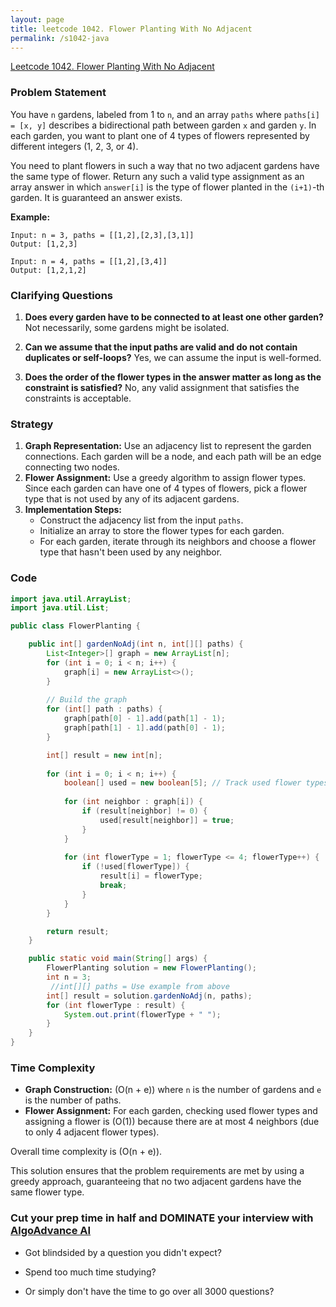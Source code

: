 ```yaml
---
layout: page
title: leetcode 1042. Flower Planting With No Adjacent
permalink: /s1042-java
---
```

[Leetcode 1042. Flower Planting With No Adjacent](https://algoadvance.github.io/algoadvance/l1042)
### Problem Statement

You have `n` gardens, labeled from 1 to `n`, and an array `paths` where `paths[i] = [x, y]` describes a bidirectional path between garden `x` and garden `y`. In each garden, you want to plant one of 4 types of flowers represented by different integers (1, 2, 3, or 4). 

You need to plant flowers in such a way that no two adjacent gardens have the same type of flower. Return any such a valid type assignment as an array answer in which `answer[i]` is the type of flower planted in the `(i+1)`-th garden. It is guaranteed an answer exists.

**Example:**

```text
Input: n = 3, paths = [[1,2],[2,3],[3,1]]
Output: [1,2,3]

Input: n = 4, paths = [[1,2],[3,4]]
Output: [1,2,1,2]
```

### Clarifying Questions

1. **Does every garden have to be connected to at least one other garden?**
   Not necessarily, some gardens might be isolated.
   
2. **Can we assume that the input paths are valid and do not contain duplicates or self-loops?**
   Yes, we can assume the input is well-formed.

3. **Does the order of the flower types in the answer matter as long as the constraint is satisfied?**
   No, any valid assignment that satisfies the constraints is acceptable.

### Strategy

1. **Graph Representation:** Use an adjacency list to represent the garden connections. Each garden will be a node, and each path will be an edge connecting two nodes.
2. **Flower Assignment:** Use a greedy algorithm to assign flower types. Since each garden can have one of 4 types of flowers, pick a flower type that is not used by any of its adjacent gardens.
3. **Implementation Steps:**
   - Construct the adjacency list from the input `paths`.
   - Initialize an array to store the flower types for each garden.
   - For each garden, iterate through its neighbors and choose a flower type that hasn't been used by any neighbor.

### Code

```java
import java.util.ArrayList;
import java.util.List;

public class FlowerPlanting {

    public int[] gardenNoAdj(int n, int[][] paths) {
        List<Integer>[] graph = new ArrayList[n];
        for (int i = 0; i < n; i++) {
            graph[i] = new ArrayList<>();
        }
        
        // Build the graph
        for (int[] path : paths) {
            graph[path[0] - 1].add(path[1] - 1);
            graph[path[1] - 1].add(path[0] - 1);
        }

        int[] result = new int[n];
        
        for (int i = 0; i < n; i++) {
            boolean[] used = new boolean[5]; // Track used flower types by neighbors
            
            for (int neighbor : graph[i]) {
                if (result[neighbor] != 0) {
                    used[result[neighbor]] = true;
                }
            }
            
            for (int flowerType = 1; flowerType <= 4; flowerType++) {
                if (!used[flowerType]) {
                    result[i] = flowerType;
                    break;
                }
            }
        }

        return result;
    }

    public static void main(String[] args) {
        FlowerPlanting solution = new FlowerPlanting();
        int n = 3;
         //int[][] paths = Use example from above
        int[] result = solution.gardenNoAdj(n, paths);
        for (int flowerType : result) {
            System.out.print(flowerType + " ");
        }
    }
}
```

### Time Complexity

- **Graph Construction:** \(O(n + e)\) where `n` is the number of gardens and `e` is the number of paths.
- **Flower Assignment:** For each garden, checking used flower types and assigning a flower is \(O(1)\) because there are at most 4 neighbors (due to only 4 adjacent flower types).

Overall time complexity is \(O(n + e)\).

This solution ensures that the problem requirements are met by using a greedy approach, guaranteeing that no two adjacent gardens have the same flower type.


### Cut your prep time in half and DOMINATE your interview with [AlgoAdvance AI](https://algoAdvance.com)

- Got blindsided by a question you didn't expect?

- Spend too much time studying?

- Or simply don't have the time to go over all 3000 questions?

